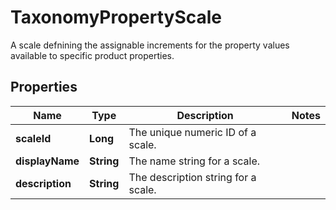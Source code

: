 

# TaxonomyPropertyScale

A scale defnining the assignable increments for the property values available to specific product properties.

## Properties

Name | Type | Description | Notes
------------ | ------------- | ------------- | -------------
**scaleId** | **Long** | The unique numeric ID of a scale. | 
**displayName** | **String** | The name string for a scale. | 
**description** | **String** | The description string for a scale. | 



